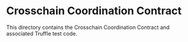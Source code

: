 # Crosschain Coordination Contract

This directory contains the Crosschain Coordination Contract and
associated Truffle test code.
